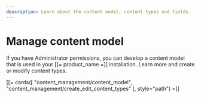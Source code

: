 ```yaml
---
description: Learn about the content model, content types and fields.
---
```


# Manage content model

If you have Administrator permissions, you can develop a content model that is used in your [[= product_name =]] installation.
Learn more and create or modify content types.

[[= cards([
    "content_management/content_model",
    "content_management/create_edit_content_types"
], style="path") =]]

